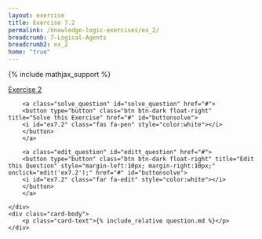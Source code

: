 ```yaml
---
layout: exercise
title: Exercise 7.2
permalink: /knowledge-logic-exercises/ex_2/
breadcrumb: 7-Logical-Agents
breadcrumb2: ex_2
home: "true"
---
```


{% include mathjax_support %}


<div class="card">
    <div class="card-header p-2">
        <a href='#' class="p-2">Exercise 2
        </a>

        <a class="solve_question" id="solve_question" href="#">
        <button type="button" class="btn btn-dark float-right" title="Solve this Exercise" href="#" id="buttonsolve">
        <i id="ex7.2" class="fas fa-pen" style="color:white"></i>
        </button>
        </a>

        <a class="edit_question" id="editt_question" href="#">
        <button type="button" class="btn btn-dark float-right" title="Edit this Question" style="margin-left:10px; margin-right:10px;" onclick="edit('ex7.2');" href="#" id="buttonsolve">
        <i id="ex7.2" class="far fa-edit" style="color:white"></i>
        </button>
        </a>

    </div>
    <div class="card-body">
        <p class="card-text">{% include_relative question.md %}</p>
    </div>
</div>

<br>
